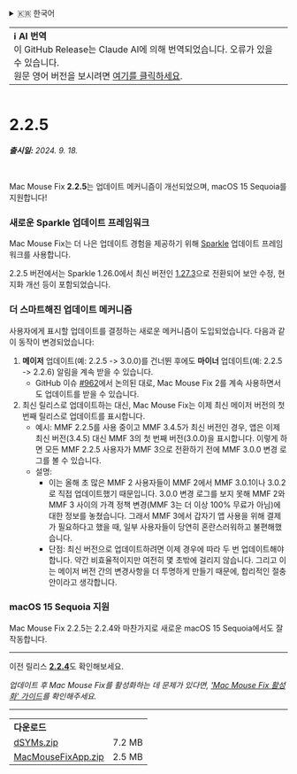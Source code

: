 <details>
<summary>🇰🇷 한국어</summary>

[🇬🇧 English (GitHub)](https://github.com/noah-nuebling/mac-mouse-fix/releases/tag/2.2.5)\
[🇦🇩 Català](https://redirect.macmousefix.com/?target=mmf-release&tag=2.2.5&locale=ca)\
[🇩🇪 Deutsch](https://redirect.macmousefix.com/?target=mmf-release&tag=2.2.5&locale=de)\
[🇪🇸 Español](https://redirect.macmousefix.com/?target=mmf-release&tag=2.2.5&locale=es)\
[🇫🇷 Français](https://redirect.macmousefix.com/?target=mmf-release&tag=2.2.5&locale=fr)\
[🇮🇩 Indonesia](https://redirect.macmousefix.com/?target=mmf-release&tag=2.2.5&locale=id)\
[🇮🇹 Italiano](https://redirect.macmousefix.com/?target=mmf-release&tag=2.2.5&locale=it)\
[🇭🇺 Magyar](https://redirect.macmousefix.com/?target=mmf-release&tag=2.2.5&locale=hu)\
[🇳🇱 Nederlands](https://redirect.macmousefix.com/?target=mmf-release&tag=2.2.5&locale=nl)\
[🇵🇱 Polski](https://redirect.macmousefix.com/?target=mmf-release&tag=2.2.5&locale=pl)\
[🇧🇷 Português (Brasil)](https://redirect.macmousefix.com/?target=mmf-release&tag=2.2.5&locale=pt-BR)\
[🇵🇹 Português (Portugal)](https://redirect.macmousefix.com/?target=mmf-release&tag=2.2.5&locale=pt-PT)\
[🇷🇴 Română](https://redirect.macmousefix.com/?target=mmf-release&tag=2.2.5&locale=ro)\
[🇸🇪 Svenska](https://redirect.macmousefix.com/?target=mmf-release&tag=2.2.5&locale=sv)\
[🇻🇳 Tiếng Việt](https://redirect.macmousefix.com/?target=mmf-release&tag=2.2.5&locale=vi)\
[🇹🇷 Türkçe](https://redirect.macmousefix.com/?target=mmf-release&tag=2.2.5&locale=tr)\
[🇨🇿 Čeština](https://redirect.macmousefix.com/?target=mmf-release&tag=2.2.5&locale=cs)\
[🇬🇷 Ελληνικά](https://redirect.macmousefix.com/?target=mmf-release&tag=2.2.5&locale=el)\
[🇷🇺 Русский](https://redirect.macmousefix.com/?target=mmf-release&tag=2.2.5&locale=ru)\
[🇺🇦 Українська](https://redirect.macmousefix.com/?target=mmf-release&tag=2.2.5&locale=uk)\
[🇮🇱 עברית](https://redirect.macmousefix.com/?target=mmf-release&tag=2.2.5&locale=he)\
[🇸🇦 العربية](https://redirect.macmousefix.com/?target=mmf-release&tag=2.2.5&locale=ar)\
[🇮🇳 हिन्दी](https://redirect.macmousefix.com/?target=mmf-release&tag=2.2.5&locale=hi)\
[🇹🇭 ไทย](https://redirect.macmousefix.com/?target=mmf-release&tag=2.2.5&locale=th)\
[🇨🇳 中文 (简体)](https://redirect.macmousefix.com/?target=mmf-release&tag=2.2.5&locale=zh-Hans)\
[🇨🇳 中文 (繁體)](https://redirect.macmousefix.com/?target=mmf-release&tag=2.2.5&locale=zh-Hant)\
[🇭🇰 中文（香港)](https://redirect.macmousefix.com/?target=mmf-release&tag=2.2.5&locale=zh-HK)\
[🇯🇵 日本語](https://redirect.macmousefix.com/?target=mmf-release&tag=2.2.5&locale=ja)\
**🇰🇷 한국어**\
[Help translate Mac Mouse Fix to different languages!](https://github.com/noah-nuebling/mac-mouse-fix/discussions/731)
</details>
<table align=><td>
<b>ℹ️ AI 번역</b><br>
이 GitHub Release는 Claude AI에 의해 번역되었습니다. 오류가 있을 수 있습니다.<br>
원문 영어 버전을 보시려면 <a href="https://github.com/noah-nuebling/mac-mouse-fix/releases/tag/2.2.5">여기를 클릭하세요</a>.
</td></table>

<table></table>

# 2.2.5
***출시일:** 2024. 9. 18.*

<br>

Mac Mouse Fix **2.2.5**는 업데이트 메커니즘이 개선되었으며, macOS 15 Sequoia를 지원합니다!

### 새로운 Sparkle 업데이트 프레임워크

Mac Mouse Fix는 더 나은 업데이트 경험을 제공하기 위해 [Sparkle](https://sparkle-project.org/) 업데이트 프레임워크를 사용합니다.

2.2.5 버전에서는 Sparkle 1.26.0에서 최신 버전인 [1.27.3](https://github.com/sparkle-project/Sparkle/releases/tag/1.27.3)으로 전환되어 보안 수정, 현지화 개선 등이 포함되었습니다.

### 더 스마트해진 업데이트 메커니즘

사용자에게 표시할 업데이트를 결정하는 새로운 메커니즘이 도입되었습니다. 다음과 같이 동작이 변경되었습니다:

1. **메이저** 업데이트(예: 2.2.5 -> 3.0.0)를 건너뛴 후에도 **마이너** 업데이트(예: 2.2.5 -> 2.2.6) 알림을 계속 받을 수 있습니다.
    - GitHub 이슈 [#962](https://github.com/noah-nuebling/mac-mouse-fix/issues/962)에서 논의된 대로, Mac Mouse Fix 2를 계속 사용하면서도 업데이트를 받을 수 있습니다.
2. 최신 릴리스로 업데이트하는 대신, Mac Mouse Fix는 이제 최신 메이저 버전의 첫 번째 릴리스로 업데이트를 표시합니다.
    - 예시: MMF 2.2.5를 사용 중이고 MMF 3.4.5가 최신 버전인 경우, 앱은 이제 최신 버전(3.4.5) 대신 MMF 3의 첫 번째 버전(3.0.0)을 표시합니다. 이렇게 하면 모든 MMF 2.2.5 사용자가 MMF 3으로 전환하기 전에 MMF 3.0.0 변경 로그를 볼 수 있습니다.
    - 설명:
        - 이는 올해 초 많은 MMF 2 사용자들이 MMF 2에서 MMF 3.0.1이나 3.0.2로 직접 업데이트했기 때문입니다. 3.0.0 변경 로그를 보지 못해 MMF 2와 MMF 3 사이의 가격 정책 변경(MMF 3는 더 이상 100% 무료가 아님)에 대한 정보를 놓쳤습니다. 그래서 MMF 3에서 갑자기 앱 사용을 위해 결제가 필요하다고 했을 때, 일부 사용자들이 당연히 혼란스러워하고 불편해했습니다.
        - 단점: 최신 버전으로 업데이트하려면 이제 경우에 따라 두 번 업데이트해야 합니다. 약간 비효율적이지만 여전히 몇 초밖에 걸리지 않습니다. 그리고 이는 메이저 버전 간의 변경사항을 더 투명하게 만들기 때문에, 합리적인 절충안이라고 생각합니다.

### macOS 15 Sequoia 지원

Mac Mouse Fix 2.2.5는 2.2.4와 마찬가지로 새로운 macOS 15 Sequoia에서도 잘 작동합니다.

---

이전 릴리스 [**2.2.4**](https://redirect.macmousefix.com/?target=mmf-release&tag=2.2.4&locale=ko)도 확인해보세요.

*업데이트 후 Mac Mouse Fix를 활성화하는 데 문제가 있다면, ['Mac Mouse Fix 활성화' 가이드](https://github.com/noah-nuebling/mac-mouse-fix/discussions/861)를 확인해주세요.*

---

<table align="start">
<tr>
    <td colspan=2>
        <b>다운로드</b>
    </td>
</tr>
<tr>
    <td><a href="https://github.com/noah-nuebling/mac-mouse-fix/releases/download/2.2.5/dSYMs.zip">dSYMs.zip</a></td>
    <td>7.2 MB</td>
</tr>
<tr>
    <td><a href="https://github.com/noah-nuebling/mac-mouse-fix/releases/download/2.2.5/MacMouseFixApp.zip">MacMouseFixApp.zip</a></td>
    <td>2.5 MB</td>
</tr>
</table>